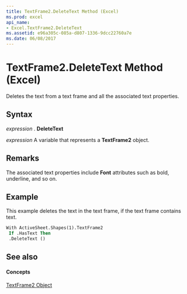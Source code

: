 ```yaml
---
title: TextFrame2.DeleteText Method (Excel)
ms.prod: excel
api_name:
- Excel.TextFrame2.DeleteText
ms.assetid: e96a305c-085a-d807-1336-9dcc22760a7e
ms.date: 06/08/2017
---
```



# TextFrame2.DeleteText Method (Excel)

Deletes the text from a text frame and all the associated text properties.


## Syntax

 _expression_ . **DeleteText**

 _expression_ A variable that represents a **TextFrame2** object.


## Remarks

The associated text properties include  **Font** attributes such as bold, underline, and so on.


## Example

This example deletes the text in the text frame, if the text frame contains text.


```vb
With ActiveSheet.Shapes(1).TextFrame2 
 If .HasText Then 
 .DeleteText ()
```


## See also


#### Concepts


[TextFrame2 Object](textframe2-object-excel.md)

